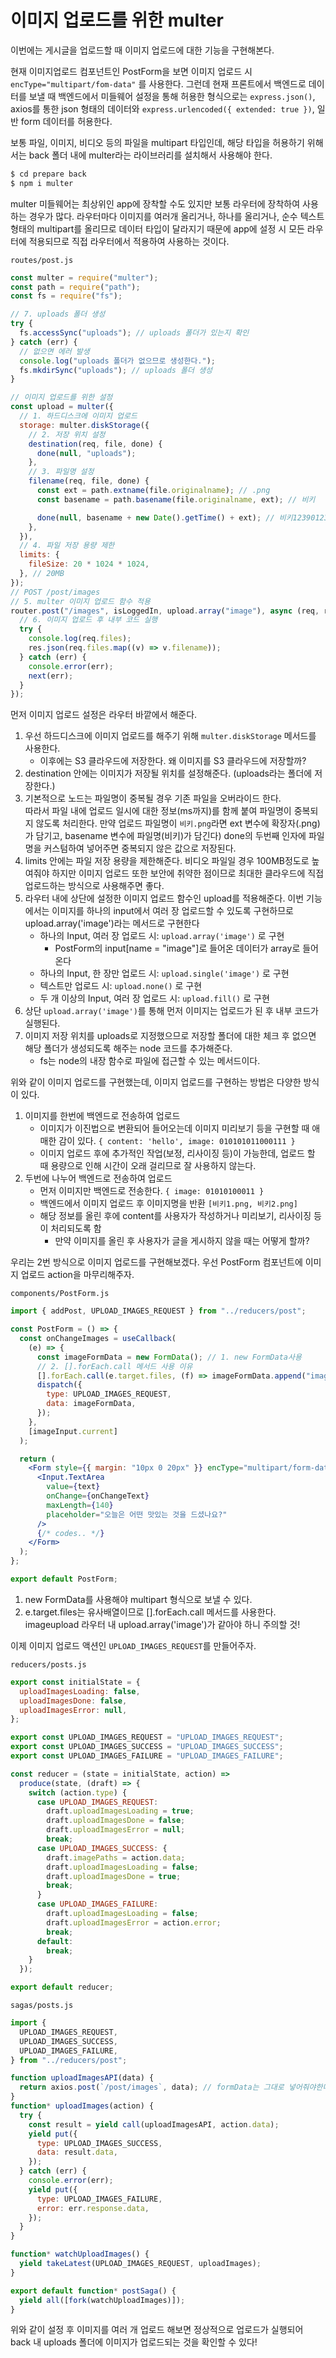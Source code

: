 ﻿# 이미지 업로드를 위한 multer

이번에는 게시글을 업로드할 때 이미지 업로드에 대한 기능을 구현해본다.

현재 이미지업로드 컴포넌트인 PostForm을 보면 이미지 업로드 시 `encType="multipart/fom-data"` 를 사용한다. 그런데 현재 프론트에서 백엔드로 데이터를 보낼 때 백엔드에서 미들웨어 설정을 통해 허용한 형식으로는 `express.json()`, axios를 통한 json 형태의 데이터와 `express.urlencoded({ extended: true })`, 일반 form 데이터를 허용한다.

보통 파일, 이미지, 비디오 등의 파일을 multipart 타입인데, 해당 타입을 허용하기 위해서는 back 폴더 내에 multer라는 라이브러리를 설치해서 사용해야 한다.

```bash
$ cd prepare back
$ npm i multer
```

multer 미들웨어는 최상위인 app에 장착할 수도 있지만 보통 라우터에 장착하여 사용하는 경우가 많다. 라우터마다 이미지를 여러개 올리거나, 하나를 올리거나, 순수 텍스트 형태의 multipart를 올리므로 데이터 타입이 달라지기 때문에 app에 설정 시 모든 라우터에 적용되므로 직접 라우터에서 적용하여 사용하는 것이다.

`routes/post.js`

```jsx
const multer = require("multer");
const path = require("path");
const fs = require("fs");

// 7. uploads 폴더 생성
try {
  fs.accessSync("uploads"); // uploads 폴더가 있는지 확인
} catch (err) {
  // 없으면 에러 발생
  console.log("uploads 폴더가 없으므로 생성한다.");
  fs.mkdirSync("uploads"); // uploads 폴더 생성
}

// 이미지 업로드를 위한 설정
const upload = multer({
  // 1. 하드디스크에 이미지 업로드
  storage: multer.diskStorage({
    // 2. 저장 위치 설정
    destination(req, file, done) {
      done(null, "uploads");
    },
    // 3. 파일명 설정
    filename(req, file, done) {
      const ext = path.extname(file.originalname); // .png
      const basename = path.basename(file.originalname, ext); // 비키

      done(null, basename + new Date().getTime() + ext); // 비키12390123912.png
    },
  }),
  // 4. 파일 저장 용량 제한
  limits: {
    fileSize: 20 * 1024 * 1024,
  }, // 20MB
});
// POST /post/images
// 5. multer 이미지 업로드 함수 적용
router.post("/images", isLoggedIn, upload.array("image"), async (req, res, next) => {
  // 6. 이미지 업로드 후 내부 코드 실행
  try {
    console.log(req.files);
    res.json(req.files.map((v) => v.filename));
  } catch (err) {
    console.error(err);
    next(err);
  }
});
```

먼저 이미지 업로드 설정은 라우터 바깥에서 해준다.

1. 우선 하드디스크에 이미지 업로드를 해주기 위해 `multer.diskStorage` 메서드를 사용한다.
   - 이후에는 S3 클라우드에 저장한다. 왜 이미지를 S3 클라우드에 저장할까?
2. destination 안에는 이미지가 저장될 위치를 설정해준다. (uploads라는 폴더에 저장한다.)
3. 기본적으로 노드는 파일명이 중복될 경우 기존 파일을 오버라이드 한다.  
   따라서 파일 내에 업로드 일시에 대한 정보(ms까지)를 함께 붙여 파일명이 중복되지 않도록 처리한다.
   만약 업로드 파일명이 `비키.png`라면 ext 변수에 확장자(.png)가 담기고, basename 변수에 파일명(비키)가 담긴다) done의 두번째 인자에 파일명을 커스텀하여 넣어주면 중복되지 않은 값으로 저장된다.
4. limits 안에는 파일 저장 용량을 제한해준다. 비디오 파일일 경우 100MB정도로 높여줘야 하지만 이미지 업로드 또한 보안에 취약한 점이므로 최대한 클라우드에 직접 업로드하는 방식으로 사용해주면 좋다.
5. 라우터 내에 상단에 설정한 이미지 업로드 함수인 upload를 적용해준다. 이번 기능에서는 이미지를 하나의 input에서 여러 장 업로드할 수 있도록 구현하므로 upload.array('image')라는 메서드로 구현한다
   - 하나의 Input, 여러 장 업로드 시: `upload.array('image')` 로 구현
     - PostForm의 input[name = "image"]로 들어온 데이터가 array로 들어온다
   - 하나의 Input, 한 장만 업로드 시: `upload.single('image')` 로 구현
   - 텍스트만 업로드 시: `upload.none()` 로 구현
   - 두 개 이상의 Input, 여러 장 업로드 시: `upload.fill()` 로 구현
6. 상단 `upload.array('image')`를 통해 먼저 이미지는 업로드가 된 후 내부 코드가 실행된다.
7. 이미지 저장 위치를 uploads로 지정했으므로 저장할 폴더에 대한 체크 후 없으면 해당 폴더가 생성되도록 해주는 node 코드를 추가해준다.
   - fs는 node의 내장 함수로 파일에 접근할 수 있는 메서드이다.

위와 같이 이미지 업로드를 구현했는데, 이미지 업로드를 구현하는 방법은 다양한 방식이 있다.

1. 이미지를 한번에 백엔드로 전송하여 업로드
   - 이미지가 이진법으로 변환되어 들어오는데 이미지 미리보기 등을 구현할 때 애매한 감이 있다.
     `{ content: 'hello', image: 010101011000111 }`
   - 이미지 업로드 후에 추가적인 작업(보정, 리사이징 등)이 가능한데, 업로드 할 때 용량으로 인해 시간이 오래 걸리므로 잘 사용하지 않는다.
2. 두번에 나누어 백엔드로 전송하여 업로드
   - 먼저 이미지만 백엔드로 전송한다. `{ image: 01010100011 }`
   - 백엔드에서 이미지 업로드 후 이미지명을 반환 `[비키1.png, 비키2.png]`
   - 해당 정보를 올린 후에 content를 사용자가 작성하거나 미리보기, 리사이징 등이 처리되도록 함
     - 만약 이미지를 올린 후 사용자가 글을 게시하지 않을 때는 어떻게 할까?

우리는 2번 방식으로 이미지 업로드를 구현해보겠다. 우선 PostForm 컴포넌트에 이미지 업로드 action을 마무리해주자.

`components/PostForm.js`

```jsx
import { addPost, UPLOAD_IMAGES_REQUEST } from "../reducers/post";

const PostForm = () => {
  const onChangeImages = useCallback(
    (e) => {
      const imageFormData = new FormData(); // 1. new FormData사용
      // 2. [].forEach.call 메서드 사용 이유
      [].forEach.call(e.target.files, (f) => imageFormData.append("image", f));
      dispatch({
        type: UPLOAD_IMAGES_REQUEST,
        data: imageFormData,
      });
    },
    [imageInput.current]
  );

  return (
    <Form style={{ margin: "10px 0 20px" }} encType="multipart/form-data" onFinish={onSubmit}>
      <Input.TextArea
        value={text}
        onChange={onChangeText}
        maxLength={140}
        placeholder="오늘은 어떤 맛있는 것을 드셨나요?"
      />
      {/* codes.. */}
    </Form>
  );
};

export default PostForm;
```

1. new FormData를 사용해야 multipart 형식으로 보낼 수 있다.
2. e.target.files는 유사배열이므로 [].forEach.call 메서드를 사용한다.  
   imageupload 라우터 내 upload.array('image')가 같아야 하니 주의할 것!

이제 이미지 업로드 액션인 `UPLOAD_IMAGES_REQUEST`를 만들어주자.

`reducers/posts.js`

```jsx
export const initialState = {
  uploadImagesLoading: false,
  uploadImagesDone: false,
  uploadImagesError: null,
};

export const UPLOAD_IMAGES_REQUEST = "UPLOAD_IMAGES_REQUEST";
export const UPLOAD_IMAGES_SUCCESS = "UPLOAD_IMAGES_SUCCESS";
export const UPLOAD_IMAGES_FAILURE = "UPLOAD_IMAGES_FAILURE";

const reducer = (state = initialState, action) =>
  produce(state, (draft) => {
    switch (action.type) {
      case UPLOAD_IMAGES_REQUEST:
        draft.uploadImagesLoading = true;
        draft.uploadImagesDone = false;
        draft.uploadImagesError = null;
        break;
      case UPLOAD_IMAGES_SUCCESS: {
        draft.imagePaths = action.data;
        draft.uploadImagesLoading = false;
        draft.uploadImagesDone = true;
        break;
      }
      case UPLOAD_IMAGES_FAILURE:
        draft.uploadImagesLoading = false;
        draft.uploadImagesError = action.error;
        break;
      default:
        break;
    }
  });

export default reducer;
```

`sagas/posts.js`

```jsx
import {
  UPLOAD_IMAGES_REQUEST,
  UPLOAD_IMAGES_SUCCESS,
  UPLOAD_IMAGES_FAILURE,
} from "../reducers/post";

function uploadImagesAPI(data) {
  return axios.post(`/post/images`, data); // formData는 그대로 넣어줘야한다. json에 넣으면 JSON 타입이 됨
}
function* uploadImages(action) {
  try {
    const result = yield call(uploadImagesAPI, action.data);
    yield put({
      type: UPLOAD_IMAGES_SUCCESS,
      data: result.data,
    });
  } catch (err) {
    console.error(err);
    yield put({
      type: UPLOAD_IMAGES_FAILURE,
      error: err.response.data,
    });
  }
}

function* watchUploadImages() {
  yield takeLatest(UPLOAD_IMAGES_REQUEST, uploadImages);
}

export default function* postSaga() {
  yield all([fork(watchUploadImages)]);
}
```

위와 같이 설정 후 이미지를 여러 개 업로드 해보면 정상적으로 업로드가 실행되어 back 내 uploads 폴더에 이미지가 업로드되는 것을 확인할 수 있다!
